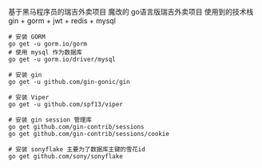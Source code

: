 基于黑马程序员的瑞吉外卖项目 魔改的 go语言版瑞吉外卖项目
使用到的技术栈
gin + gorm + jwt + redis + mysql



~~~
# 安装 GORM
go get -u gorm.io/gorm
# 使用 mysql 作为数据库
go get -u gorm.io/driver/mysql  

# 安装 gin
go get -u github.com/gin-gonic/gin

# 安装 Viper
go get -u github.com/spf13/viper

# 安装 gin session 管理库
go get github.com/gin-contrib/sessions
go get github.com/gin-contrib/sessions/cookie

# 安装 sonyflake 主要为了数据库主键的雪花id
go get github.com/sony/sonyflake

~~~